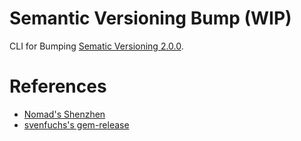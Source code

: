 # Semantic Versioning Bump (WIP)

CLI for Bumping [Sematic Versioning 2.0.0](http://semver.org).

# References

- [Nomad's Shenzhen](https://github.com/nomad/shenzhen)
- [svenfuchs's gem-release](https://github.com/svenfuchs/gem-release)
